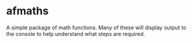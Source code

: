 # afmaths

A simple package of math functions. Many of these will display output to the console to help understand what steps are required.
